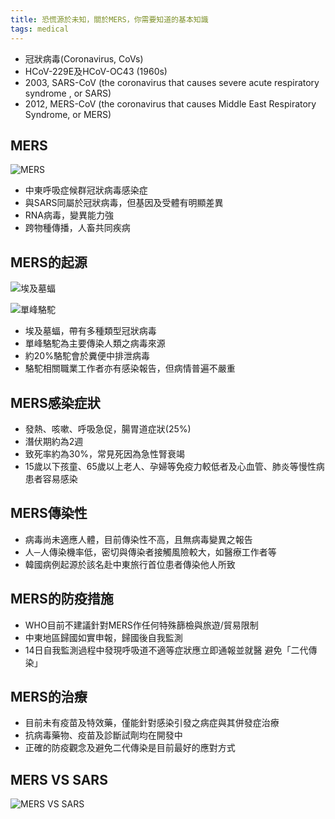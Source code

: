 ```yaml
---
title: 恐慌源於未知，關於MERS，你需要知道的基本知識
tags: medical
---
```


- 冠狀病毒(Coronavirus, CoVs)
- HCoV-229E及HCoV-OC43 (1960s)
- 2003, SARS-CoV (the coronavirus that causes  severe acute respiratory syndrome , or SARS)
- 2012, MERS-CoV (the coronavirus that causes Middle East Respiratory Syndrome, or MERS)

## MERS

![MERS](https://i.imgur.com/Fe4p9cX.png)

- 中東呼吸症候群冠狀病毒感染症
- 與SARS同屬於冠狀病毒，但基因及受體有明顯差異
- RNA病毒，變異能力強
- 跨物種傳播，人畜共同疾病

## MERS的起源

![埃及墓蝠](https://i.imgur.com/fadUdNe.png)

![單峰駱駝](https://i.imgur.com/6AO8Q3l.png)

- 埃及墓蝠，帶有多種類型冠狀病毒
- 單峰駱駝為主要傳染人類之病毒來源
- 約20%駱駝會於糞便中排泄病毒
- 駱駝相關職業工作者亦有感染報告，但病情普遍不嚴重

## MERS感染症狀

- 發熱、咳嗽、呼吸急促，腸胃道症狀(25%)
- 潛伏期約為2週
- 致死率約為30%，常見死因為急性腎衰竭
- 15歲以下孩童、65歲以上老人、孕婦等免疫力較低者及心血管、肺炎等慢性病患者容易感染

## MERS傳染性

- 病毒尚未適應人體，目前傳染性不高，且無病毒變異之報告
- 人─人傳染機率低，密切與傳染者接觸風險較大，如醫療工作者等
- 韓國病例起源於該名赴中東旅行首位患者傳染他人所致

## MERS的防疫措施

- WHO目前不建議針對MERS作任何特殊篩檢與旅遊/貿易限制
- 中東地區歸國如實申報，歸國後自我監測
- 14日自我監測過程中發現呼吸道不適等症狀應立即通報並就醫
避免「二代傳染」

## MERS的治療

- 目前未有疫苗及特效藥，僅能針對感染引發之病症與其併發症治療
- 抗病毒藥物、疫苗及診斷試劑均在開發中
- 正確的防疫觀念及避免二代傳染是目前最好的應對方式

## MERS VS SARS

![MERS VS SARS](https://i.imgur.com/La8zuuD.png)
